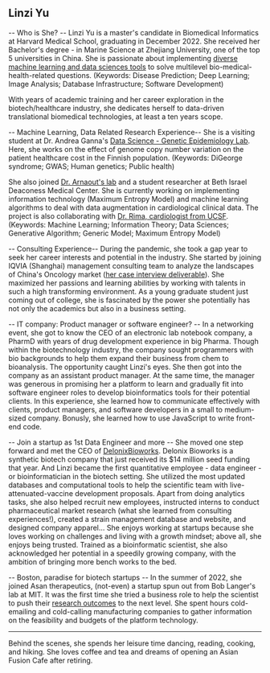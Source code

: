 ## Linzi Yu

-- Who is She? --
Linzi Yu is a master's candidate in Biomedical Informatics at Harvard Medical School, graduating in December 2022. She received her Bachelor's degree - in Marine Science at Zhejiang University, one of the top 5 universities in China. She is passionate about implementing [diverse machine learning and data sciences tools](https://github.com/linzi-yu/ML-Models) to solve multilevel bio-medical-health-related questions. 
(Keywords: Disease Prediction; Deep Learning; Image Analysis; Database Infrastructure; Software Development)

With years of academic training and her career exploration in the biotech/healthcare industry, she dedicates herself to data-driven translational biomedical technologies, at least a ten years scope.


-- Machine Learning, Data Related Research Experience--
She is a visiting student at Dr. Andrea Ganna's [Data Science - Genetic Epidemiology Lab](https://www.dsgelab.org/team). Here, she works on the effect of genome copy number variation on the patient healthcare cost in the Finnish population.
(Keywords: DiGeorge syndrome; GWAS; Human genetics; Public health)

She also joined [Dr. Arnaout's lab](http://arnaoutlab.org/) and a student researcher at Beth Israel Deaconess Medical Center. She is currently working on implementing information technology (Maximum Entropy Model) and machine learning algorithms to deal with data augmentation in cardiological clinical data. The project is also collaborating with [Dr. Rima, cardiologist from UCSF](https://profiles.ucsf.edu/rima.arnaout).
(Keywords: Machine Learning; Information Theory; Data Sciences; Generative Algorithm; Generic Model; Maximum Entropy Model)


-- Consulting Experience--
During the pandemic, she took a gap year to seek her career interests and potential in the industry. She started by joining IQVIA (Shanghai) management consulting team to analyze the landscapes of China's Oncology market ([her case interview deliverable]()). She maximized her passions and learning abilities by working with talents in such a high transforming environment. As a young graduate student just coming out of college, she is fascinated by the power she potentially has not only the academics but also in a business setting.


-- IT company: Product manager or software engineer? --
In a networking event, she got to know the CEO of an electronic lab notebook company, a PharmD with years of drug development experience in big Pharma. Though within the biotechnology industry, the company sought programmers with bio backgrounds to help them expand their business from chem to bioanalysis. The opportunity caught Linzi's eyes. She then got into the company as an assistant product manager. At the same time, the manager was generous in promising her a platform to learn and gradually fit into software engineer roles to develop bioinformatics tools for their potential clients. In this experience,  she learned how to communicate effectively with clients, product managers, and software developers in a small to medium-sized company. Bonusly, she learned how to use JavaScript to write front-end code.


-- Join a startup as 1st Data Engineer and more --
She moved one step forward and met the CEO of [DelonixBioworks](https://delonixbio.com/). Delonix Bioworks is a synthetic biotech company that just received its $14 million seed funding that year. And Linzi became the first quantitative employee - data engineer - or bioinformatician in the biotech setting. She utilized the most updated databases and computational tools to help the scientific team with live-attenuated-vaccine development proposals. Apart from doing analytics tasks, she also helped recruit new employees, instructed interns to conduct pharmaceutical market research (what she learned from consulting experiences!), created a strain management database and website, and designed company apparel... She enjoys working at startups because she loves working on challenges and living with a growth mindset; above all, she enjoys being trusted. Trained as a bioinformatic scientist, she also acknowledged her potential in a speedily growing company, with the ambition of bringing more bench works to the bed.


-- Boston, paradise for biotech startups -- 
In the summer of 2022, she joined Asan therapeutics, (not-even) a startup spun out from Bob Langer's lab at MIT. It was the first time she tried a business role to help the scientist to push their [research outcomes](https://news.mit.edu/2022/self-boosting-vaccines-0713) to the next level. She spent hours cold-emailing and cold-calling manufacturing companies to gather information on the feasibility and budgets of the platform technology.


----
Behind the scenes, she spends her leisure time dancing, reading, cooking, and hiking. She loves coffee and tea and dreams of opening an Asian Fusion Cafe after retiring.
